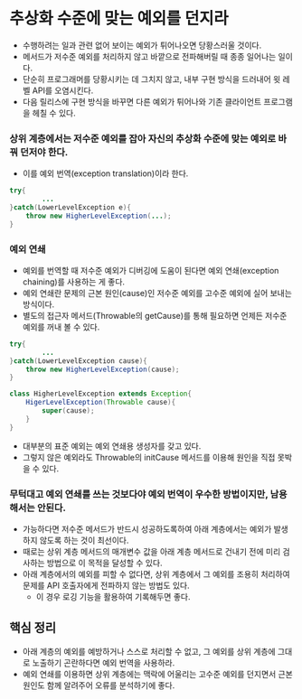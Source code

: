 # 추상화 수준에 맞는 예외를 던지라

- 수행하려는 일과 관련 없어 보이는 예외가 튀어나오면 당황스러울 것이다.
- 메서드가 저수준 예외를 처리하지 않고 바깥으로 전파해버릴 때 종종 일어나는 일이다.
- 단순히 프로그래머를 당황시키는 데 그치지 않고, 내부 구현 방식을 드러내어 윗 레벨 API를 오염시킨다.
- 다음 릴리스에 구현 방식을 바꾸면 다른 예외가 튀어나와 기존 클라이언트 프로그램을 헤칠 수 있다.

### 상위 계층에서는 저수준 예외를 잡아 자신의 추상화 수준에 맞는 예외로 바꿔 던저야 한다.

- 이를 예외 번역(exception translation)이라 한다.
```java
try{
        ...
}catch(LowerLevelException e){
    throw new HigherLevelException(...);
}
```

### 예외 연쇄

- 예외를 번역할 때 저수준 예외가 디버깅에 도움이 된다면 예외 연쇄(exception chaining)를 사용하는 게 좋다.
- 예외 연쇄란 문제의 근본 원인(cause)인 저수준 예외를 고수준 예외에 실어 보내는 방식이다.
- 별도의 접근자 메서드(Throwable의 getCause)를 통해 필요하면 언제든 저수준 예외를 꺼내 볼 수 있다.
```java
try{
        ...
}catch(LowerLevelException cause){
    throw new HigherLevelException(cause);
}

class HigherLevelException extends Exception{
    HigerLevelException(Throwable cause){
        super(cause);
    }
}
```
- 대부분의 표준 예외는 예외 연쇄용 생성자를 갖고 있다.
- 그렇지 않은 예외라도 Throwable의 initCause 메서드를 이용해 원인을 직접 못박을 수 있다.

### 무턱대고 예외 연쇄를 쓰는 것보다야 예외 번역이 우수한 방법이지만, 남용해서는 안된다.

- 가능하다면 저수준 메서드가 반드시 성공하도록하여 아래 계층에서는 예외가 발생하지 않도록 하는 것이 최선이다.
- 때로는 상위 계층 메서드의 매개변수 값을 아래 계층 메서드로 건내기 전에 미리 검사하는 방법으로 이 목적을 달성할 수 있다.
- 아래 계층에서의 예외를 피할 수 없다면, 상위 계층에서 그 예외를 조용히 처리하여 문제를 API 호출자에게 전파하지 않는 방법도 있다.
  - 이 경우 로깅 기능을 활용하여 기록해두면 좋다.

## 핵심 정리

- 아래 계층의 예외를 예방하거나 스스로 처리할 수 없고, 그 예외를 상위 계층에 그대로 노출하기 곤란하다면 예외 번역을 사용하라.
- 예외 연쇄를 이용하면 상위 계층에는 맥락에 어울리는 고수준 예외를 던지면서 근본 원인도 함께 알려주어 오류를 분석하기에 좋다.

